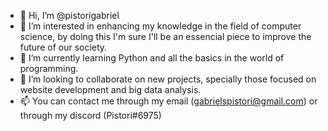 - 👋 Hi, I’m @pistorigabriel
- 👀 I’m interested in enhancing my knowledge in the field of computer science, by doing this I'm sure I'll be an essencial piece to improve the future of our society.
- 🌱 I’m currently learning Python and all the basics in the world of programming.
- 💞️ I’m looking to collaborate on new projects, specially those focused on website development and big data analysis.
- 📫 You can contact me through my email (gabrielspistori@gmail.com) or through my discord (Pistori#6975)

<!---
pistorigabriel/pistorigabriel is a ✨ special ✨ repository because its `README.md` (this file) appears on your GitHub profile.
You can click the Preview link to take a look at your changes.
--->
